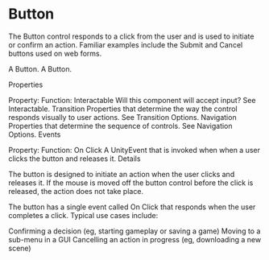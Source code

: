 # Button

The Button control responds to a click from the user and is used to initiate or confirm an action. Familiar examples include the Submit and Cancel buttons used on web forms.

A Button.
A Button.

Properties

Property:	Function:
Interactable	Will this component will accept input? See Interactable.
Transition	Properties that determine the way the control responds visually to user actions. See Transition Options.
Navigation	Properties that determine the sequence of controls. See Navigation Options.
Events

Property:	Function:
On Click	A UnityEvent that is invoked when when a user clicks the button and releases it.
Details

The button is designed to initiate an action when the user clicks and releases it. If the mouse is moved off the button control before the click is released, the action does not take place.

The button has a single event called On Click that responds when the user completes a click. Typical use cases include:

Confirming a decision (eg, starting gameplay or saving a game)
Moving to a sub-menu in a GUI
Cancelling an action in progress (eg, downloading a new scene)